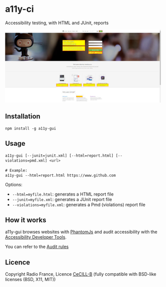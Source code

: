 # a11y-ci

Accessibility testing, with HTML and JUnit, reports

![previewing report](docs/screen1.jpg)

## Installation

    npm install -g a11y-gui

## Usage

    a11y-gui [--junit=junit.xml] [--html=report.html] [--violations=pmd.xml] <url>
    
    # Example:
    a11y-gui --html=report.html https://www.github.com 


Options:

+ `--html=myfile.html`: generates a HTML report file
+ `--junit=myfile.xml`: generates a JUnit report file
+ `--violations=myfile.xml`: generates a Pmd (violations) report file

## How it works

a11y-gui browses websites with [PhantomJs](https://github.com/ariya/phantomjs) and audit accessibility with the 
[Accessibility Developer Tools](https://github.com/GoogleChrome/accessibility-developer-tools). 

You can refer to the [Audit rules](https://github.com/GoogleChrome/accessibility-developer-tools/wiki/Audit-Rules)

## Licence

Copyright Radio France, Licence [CeCILL-B](http://www.cecill.info/licences/Licence_CeCILL-B_V1-en.html) (fully compatible with BSD-like licenses (BSD, X11, MIT))